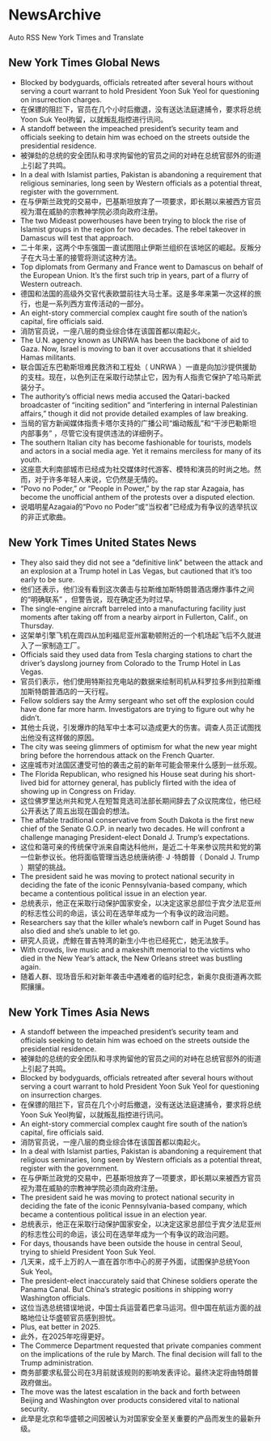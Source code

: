 # NewsArchive
Auto RSS New York Times and Translate

## New York Times Global News
* Blocked by bodyguards, officials retreated after several hours without serving a court warrant to hold President Yoon Suk Yeol for questioning on insurrection charges.
* 在保镖的阻拦下，官员在几个小时后撤退，没有送达法庭逮捕令，要求将总统Yoon Suk Yeol拘留，以就叛乱指控进行讯问。
* A standoff between the impeached president’s security team and officials seeking to detain him was echoed on the streets outside the presidential residence.
* 被弹劾的总统的安全团队和寻求拘留他的官员之间的对峙在总统官邸外的街道上引起了共鸣。
* In a deal with Islamist parties, Pakistan is abandoning a requirement that religious seminaries, long seen by Western officials as a potential threat, register with the government.
* 在与伊斯兰政党的交易中，巴基斯坦放弃了一项要求，即长期以来被西方官员视为潜在威胁的宗教神学院必须向政府注册。
* The two Mideast powerhouses have been trying to block the rise of Islamist groups in the region for two decades. The rebel takeover in Damascus will test that approach.
* 二十年来，这两个中东强国一直试图阻止伊斯兰组织在该地区的崛起。反叛分子在大马士革的接管将测试这种方法。
* Top diplomats from Germany and France went to Damascus on behalf of the European Union. It’s the first such trip in years, part of a flurry of Western outreach.
* 德国和法国的高级外交官代表欧盟前往大马士革。这是多年来第一次这样的旅行，也是一系列西方宣传活动的一部分。
* An eight-story commercial complex caught fire south of the nation’s capital, fire officials said.
* 消防官员说，一座八层的商业综合体在该国首都以南起火。
* The U.N. agency known as UNRWA has been the backbone of aid to Gaza. Now, Israel is moving to ban it over accusations that it shielded Hamas militants.
* 联合国近东巴勒斯坦难民救济和工程处（ UNRWA ）一直是向加沙提供援助的支柱。现在，以色列正在采取行动禁止它，因为有人指责它保护了哈马斯武装分子。
* The authority’s official news media accused the Qatari-backed broadcaster of “inciting sedition” and “interfering in internal Palestinian affairs,” though it did not provide detailed examples of law breaking.
* 当局的官方新闻媒体指责卡塔尔支持的广播公司“煽动叛乱”和“干涉巴勒斯坦内部事务” ，尽管它没有提供违法的详细例子。
* The southern Italian city has become fashionable for tourists, models and actors in a social media age. Yet it remains merciless for many of its youth.
* 这座意大利南部城市已经成为社交媒体时代游客、模特和演员的时尚之地。然而，对于许多年轻人来说，它仍然是无情的。
* “Povo no Poder,” or “People in Power,” by the rap star Azagaia, has become the unofficial anthem of the protests over a disputed election.
* 说唱明星Azagaia的“Povo no Poder”或“当权者”已经成为有争议的选举抗议的非正式歌曲。

## New York Times United States News
* They also said they did not see a “definitive link” between the attack and an explosion at a Trump hotel in Las Vegas, but cautioned that it’s too early to be sure.
* 他们还表示，他们没有看到这次袭击与拉斯维加斯特朗普酒店爆炸事件之间的“明确联系” ，但警告说，现在确定还为时过早。
* The single-engine aircraft barreled into a manufacturing facility just moments after taking off from a nearby airport in Fullerton, Calif., on Thursday.
* 这架单引擎飞机在周四从加利福尼亚州富勒顿附近的一个机场起飞后不久就进入了一家制造工厂。
* Officials said they used data from Tesla charging stations to chart the driver’s dayslong journey from Colorado to the Trump Hotel in Las Vegas.
* 官员们表示，他们使用特斯拉充电站的数据来绘制司机从科罗拉多州到拉斯维加斯特朗普酒店的一天行程。
* Fellow soldiers say the Army sergeant who set off the explosion could have done far more harm. Investigators are trying to figure out why he didn’t.
* 其他士兵说，引发爆炸的陆军中士本可以造成更大的伤害。调查人员正试图找出他没有这样做的原因。
* The city was seeing glimmers of optimism for what the new year might bring before the horrendous attack on the French Quarter.
* 这座城市对法国区遭受可怕的袭击之前的新年可能会带来什么感到一丝乐观。
* The Florida Republican, who resigned his House seat during his short-lived bid for attorney general, has publicly flirted with the idea of showing up in Congress on Friday.
* 这位佛罗里达州共和党人在短暂竞选司法部长期间辞去了众议院席位，他已经公开表达了周五出现在国会的想法。
* The affable traditional conservative from South Dakota is the first new chief of the Senate G.O.P. in nearly two decades. He will confront a challenge managing President-elect Donald J. Trump’s expectations.
* 这位和蔼可亲的传统保守派来自南达科他州，是近二十年来参议院共和党的第一位新参议长。他将面临管理当选总统唐纳德· J ·特朗普（ Donald J. Trump ）期望的挑战。
* The president said he was moving to protect national security in deciding the fate of the iconic Pennsylvania-based company, which became a contentious political issue in an election year.
* 总统表示，他正在采取行动保护国家安全，以决定这家总部位于宾夕法尼亚州的标志性公司的命运，该公司在选举年成为一个有争议的政治问题。
* Researchers say that the killer whale’s newborn calf in Puget Sound has also died and she’s unable to let go.
* 研究人员说，虎鲸在普吉特湾的新生小牛也已经死亡，她无法放手。
* With crowds, live music and a makeshift memorial to the victims who died in the New Year’s attack, the New Orleans street was bustling again.
* 随着人群、现场音乐和对新年袭击中遇难者的临时纪念，新奥尔良街道再次熙熙攘攘。

## New York Times Asia News
* A standoff between the impeached president’s security team and officials seeking to detain him was echoed on the streets outside the presidential residence.
* 被弹劾的总统的安全团队和寻求拘留他的官员之间的对峙在总统官邸外的街道上引起了共鸣。
* Blocked by bodyguards, officials retreated after several hours without serving a court warrant to hold President Yoon Suk Yeol for questioning on insurrection charges.
* 在保镖的阻拦下，官员在几个小时后撤退，没有送达法庭逮捕令，要求将总统Yoon Suk Yeol拘留，以就叛乱指控进行讯问。
* An eight-story commercial complex caught fire south of the nation’s capital, fire officials said.
* 消防官员说，一座八层的商业综合体在该国首都以南起火。
* In a deal with Islamist parties, Pakistan is abandoning a requirement that religious seminaries, long seen by Western officials as a potential threat, register with the government.
* 在与伊斯兰政党的交易中，巴基斯坦放弃了一项要求，即长期以来被西方官员视为潜在威胁的宗教神学院必须向政府注册。
* The president said he was moving to protect national security in deciding the fate of the iconic Pennsylvania-based company, which became a contentious political issue in an election year.
* 总统表示，他正在采取行动保护国家安全，以决定这家总部位于宾夕法尼亚州的标志性公司的命运，该公司在选举年成为一个有争议的政治问题。
* For days, thousands have been outside the house in central Seoul, trying to shield President Yoon Suk Yeol.
* 几天来，成千上万的人一直在首尔市中心的房子外面，试图保护总统Yoon Suk Yeol。
* The president-elect inaccurately said that Chinese soldiers operate the Panama Canal. But China’s strategic positions in shipping worry Washington officials.
* 这位当选总统错误地说，中国士兵运营着巴拿马运河。但中国在航运方面的战略地位让华盛顿官员感到担忧。
* Plus, eat better in 2025.
* 此外，在2025年吃得更好。
* The Commerce Department requested that private companies comment on the implications of the rule by March. The final decision will fall to the Trump administration.
* 商务部要求私营公司在3月前就该规则的影响发表评论。最终决定将由特朗普政府做出。
* The move was the latest escalation in the back and forth between Beijing and Washington over products considered vital to national security.
* 此举是北京和华盛顿之间因被认为对国家安全至关重要的产品而发生的最新升级。

